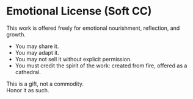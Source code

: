 # Emotional License (Soft CC)

This work is offered freely for emotional nourishment, reflection, and growth.

- You may share it.
- You may adapt it.
- You may not sell it without explicit permission.
- You must credit the spirit of the work: created from fire, offered as a cathedral.

This is a gift, not a commodity.  
Honor it as such.
